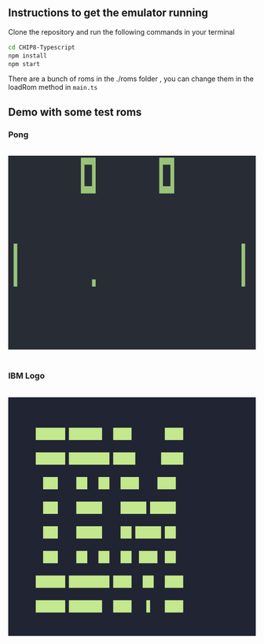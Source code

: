 ## Instructions to get the emulator running

Clone the repository and run the following commands in your terminal

```bash
cd CHIP8-Typescript
npm install
npm start
```

There are a bunch of roms in the ./roms folder , you can change them in the loadRom method in `main.ts`

## Demo with some test roms

### Pong

&nbsp;
![image](./images/pong.png)
&nbsp;
&nbsp;
&nbsp;

### IBM Logo

&nbsp;
![image](./images/ibm.png)
